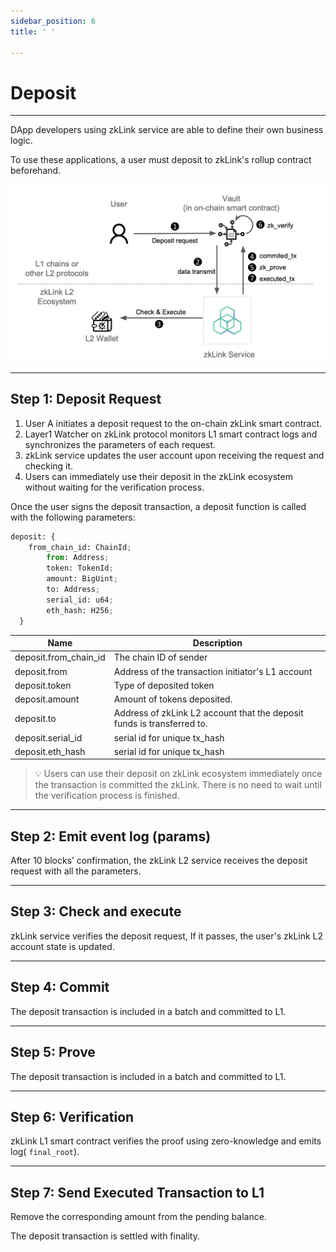```yaml
---
sidebar_position: 6
title: ' '

---
```


# Deposit

---
DApp developers using zkLink service are able to define their own business logic. 

To use these applications, a user must deposit to zkLink's rollup contract beforehand.

![Deposit Flow](../../static/img/flow-deposit.jpg)

---
## Step 1: Deposit Request
1. User A initiates a deposit request to the on-chain zkLink smart contract.
2. Layer1 Watcher on zkLink protocol monitors L1 smart contract logs and synchronizes the parameters of each request.
3. zkLink service updates the user account upon receiving the request and checking it.
4. Users can immediately use their deposit in the zkLink ecosystem without waiting for the verification process.


Once the user signs the deposit transaction, a deposit function is called with the following parameters:

```python
deposit: {
    from_chain_id: ChainId;
		from: Address;
		token: TokenId;
		amount: BigUint;
		to: Address;
		serial_id: u64;
		eth_hash: H256;
  }
```

| Name | Description |
| --- | --- |
| deposit.from_chain_id | The chain ID of sender |
| deposit.from | Address of the transaction initiator's L1 account |
| deposit.token | Type of deposited token |
| deposit.amount | Amount of tokens deposited. |
| deposit.to | Address of zkLink L2 account that the deposit funds is transferred to. |
| deposit.serial_id | serial id for unique tx_hash |
| deposit.eth_hash | serial id for unique tx_hash |

> 💡 Users can use their deposit on zkLink ecosystem immediately once the transaction is committed the zkLink. There is no need to wait until the verification process is finished.


---
## Step 2: Emit event log (params)

After 10 blocks’ confirmation, the zkLink L2 service receives the deposit request with all the parameters.

---
## Step 3: Check and execute

zkLink service verifies the deposit request, If it passes, the user's zkLink L2 account state is updated.

---
## Step 4: Commit
The deposit transaction is included in a batch and committed to L1.

---
## Step 5: Prove
The deposit transaction is included in a batch and committed to L1.

---
## Step 6: Verification
zkLink L1 smart contract verifies the proof using zero-knowledge and emits log( `final_root`).

---
## Step 7: Send Executed Transaction to L1
Remove the corresponding amount from the pending balance.

The deposit transaction is settled with finality.


